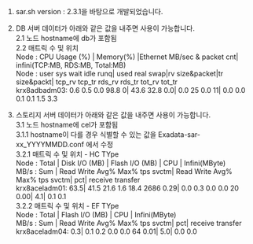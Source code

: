 1. sar.sh version : 2.3.1을 바탕으로 개발되었습니다.

2. DB 서버 데이터가 아래와 같은 값을 내주면 사용이 가능합니다.    
2.1 노드 hostname에 db가 포함됨    
2.2 매트릭 수 및 위치    
Node      :       CPU Usage (%)      |    Memory(%)  |Ethernet MB/sec & packet cnt| infini(TCP:MB, RDS:MB, Total:MB)    
Node      : user  sys wait  idle runq| used real swap|rv size&packet|tr size&packt| tcp_rv tcp_tr rds_rv rds_tr  tot_rv  tot_tr    
krx8adbadm03:  0.6  0.5  0.0  98.8    0| 43.6 32.8  0.0|    0.0     25    0.0     11|    0.0    0.0    0.1    0.1     1.5     3.3    

3. 스토리지 서버 데이터가 아래와 같은 값을 내주면 사용이 가능합니다.    
3.1 노드 hostname에 cel가 포함됨   
3.1.1 hostname이 다를 경우 식별할 수 있는 값을 Exadata-sar-xx_YYYYMMDD.conf 에서 수정   
3.2.1 매트릭 수 및 위치 - HC TYpe     
Node       : Total |              Disk I/O (MB)             |             Flash I/O (MB)             | CPU |  Infini(MByte)    
MB/s       :   Sum |   Read  Write  Avg%  Max%     tps svctm|   Read  Write  Avg%  Max%     tps svctm|  pct| receive transfer    
krx8aceladm01:   63.5|   41.5   21.6   1.6  18.4    2686  0.29|    0.0    0.3   0.0   0.0      20  0.00|  4.1|     0.1      0.1    
3.2.2 매트릭 수 및 위치 - EF TYpe    
Node       : Total |             Flash I/O (MB)             | CPU |  Infini(MByte)    
MB/s       :   Sum |   Read  Write  Avg%  Max%     tps svctm|  pct| receive transfer    
krx8aceladm04:    0.3|    0.1    0.2   0.0   0.0      64  0.01|  5.0|     0.0      0.0    
